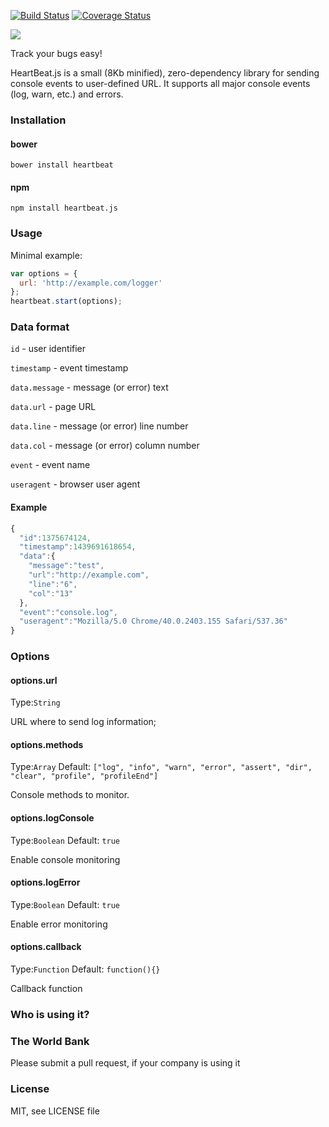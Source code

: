 [![Build Status](https://travis-ci.org/SoundBot/heartbeat.js.svg?branch=master)](https://travis-ci.org/SoundBot/heartbeat.js)
[![Coverage Status](https://coveralls.io/repos/SoundBot/heartbeat.js/badge.svg?branch=master&service=github)](https://coveralls.io/github/SoundBot/heartbeat.js?branch=master)

![](http://soundbot.github.io/heartbeat.js/logo.png)

Track your bugs easy!

HeartBeat.js is a small (8Kb minified), zero-dependency library for sending console events to user-defined URL. It supports all major console events (log, warn, etc.) and errors.

### Installation
#### bower
`bower install heartbeat`
#### npm
`npm install heartbeat.js`
### Usage

Minimal example:

```javascript
var options = {
  url: 'http://example.com/logger'
};
heartbeat.start(options);
```
### Data format
`id` - user identifier

`timestamp` - event timestamp

`data.message` - message (or error) text

`data.url` - page URL

`data.line` - message (or error) line number

`data.col` - message (or error) column number

`event` - event name

`useragent` - browser user agent
#### Example
```javascript
{
  "id":1375674124,
  "timestamp":1439691618654,
  "data":{
    "message":"test",
    "url":"http://example.com",
    "line":"6",
    "col":"13"
  },
  "event":"console.log",
  "useragent":"Mozilla/5.0 Chrome/40.0.2403.155 Safari/537.36"
}

```
### Options

#### options.url
Type:`String`

URL where to send log information;
#### options.methods
Type:`Array` Default: `["log", "info", "warn", "error", "assert", "dir", "clear", "profile", "profileEnd"]`

Console methods to monitor.

#### options.logConsole
Type:`Boolean` Default: `true`

Enable console monitoring
#### options.logError
Type:`Boolean` Default: `true`

Enable error monitoring
#### options.callback
Type:`Function` Default: `function(){}`

Callback function

### Who is using it?

### The World Bank
Please submit a pull request, if your company is using it

### License
MIT, see LICENSE file
